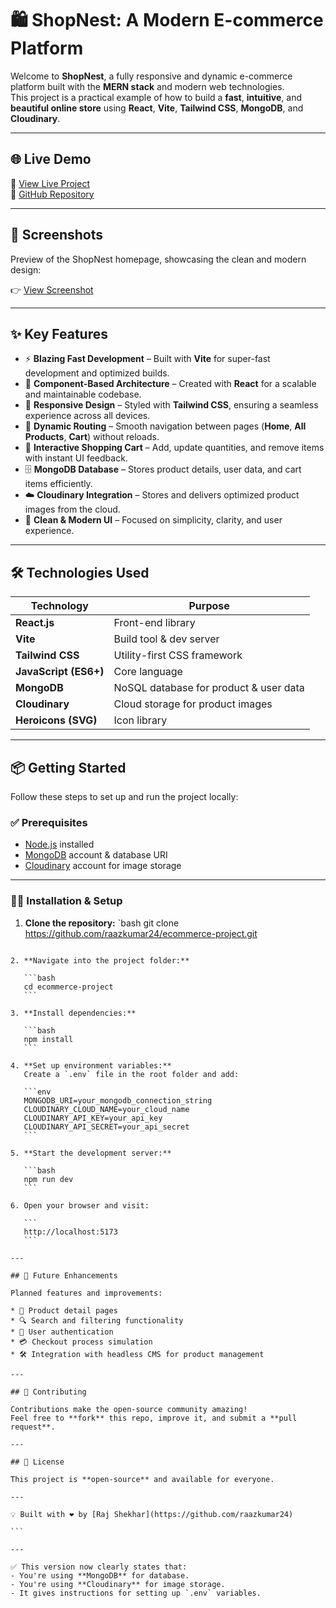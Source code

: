 # 🛍️ ShopNest: A Modern E-commerce Platform

Welcome to **ShopNest**, a fully responsive and dynamic e-commerce platform built with the **MERN stack** and modern web technologies.  
This project is a practical example of how to build a **fast**, **intuitive**, and **beautiful online store** using **React**, **Vite**, **Tailwind CSS**, **MongoDB**, and **Cloudinary**.

---

## 🌐 Live Demo  
🚀 [View Live Project](https://my-shop-r71y.onrender.com/)  
📁 [GitHub Repository](https://github.com/raazkumar24/ecommerce-project)

---

## 📸 Screenshots
Preview of the ShopNest homepage, showcasing the clean and modern design:

👉 [View Screenshot](https://drive.google.com/file/d/1Zm5Vvvf83YguOzIwHPMsY5QrEEwZAXER/view?usp=sharing)

---

## ✨ Key Features

- ⚡ **Blazing Fast Development** – Built with **Vite** for super-fast development and optimized builds.  
- 🧩 **Component-Based Architecture** – Created with **React** for a scalable and maintainable codebase.  
- 📱 **Responsive Design** – Styled with **Tailwind CSS**, ensuring a seamless experience across all devices.  
- 🔀 **Dynamic Routing** – Smooth navigation between pages (**Home**, **All Products**, **Cart**) without reloads.  
- 🛒 **Interactive Shopping Cart** – Add, update quantities, and remove items with instant UI feedback.  
- 🗄️ **MongoDB Database** – Stores product details, user data, and cart items efficiently.  
- ☁️ **Cloudinary Integration** – Stores and delivers optimized product images from the cloud.  
- 🎨 **Clean & Modern UI** – Focused on simplicity, clarity, and user experience.

---

## 🛠️ Technologies Used

| Technology         | Purpose                                  |
|--------------------|-------------------------------------------|
| **React.js**       | Front-end library                         |
| **Vite**           | Build tool & dev server                  |
| **Tailwind CSS**   | Utility-first CSS framework              |
| **JavaScript (ES6+)** | Core language                        |
| **MongoDB**        | NoSQL database for product & user data   |
| **Cloudinary**     | Cloud storage for product images         |
| **Heroicons (SVG)**| Icon library                             |

---

## 📦 Getting Started

Follow these steps to set up and run the project locally:

### ✅ Prerequisites
- [Node.js](https://nodejs.org/) installed  
- [MongoDB](https://www.mongodb.com/) account & database URI  
- [Cloudinary](https://cloudinary.com/) account for image storage

---

### 🧑‍💻 Installation & Setup

1. **Clone the repository:**
   `bash
   git clone https://github.com/raazkumar24/ecommerce-project.git
````

2. **Navigate into the project folder:**

   ```bash
   cd ecommerce-project
   ```

3. **Install dependencies:**

   ```bash
   npm install
   ```

4. **Set up environment variables:**
   Create a `.env` file in the root folder and add:

   ```env
   MONGODB_URI=your_mongodb_connection_string
   CLOUDINARY_CLOUD_NAME=your_cloud_name
   CLOUDINARY_API_KEY=your_api_key
   CLOUDINARY_API_SECRET=your_api_secret
   ```

5. **Start the development server:**

   ```bash
   npm run dev
   ```

6. Open your browser and visit:

   ```
   http://localhost:5173
   ```

---

## 🔮 Future Enhancements

Planned features and improvements:

* 📄 Product detail pages
* 🔍 Search and filtering functionality
* 🔐 User authentication
* 💳 Checkout process simulation
* 🛠️ Integration with headless CMS for product management

---

## 🤝 Contributing

Contributions make the open-source community amazing!
Feel free to **fork** this repo, improve it, and submit a **pull request**.

---

## 📄 License

This project is **open-source** and available for everyone.

---

💡 Built with ❤️ by [Raj Shekhar](https://github.com/raazkumar24)

```

---

✅ This version now clearly states that:
- You're using **MongoDB** for database.
- You're using **Cloudinary** for image storage.
- It gives instructions for setting up `.env` variables.

